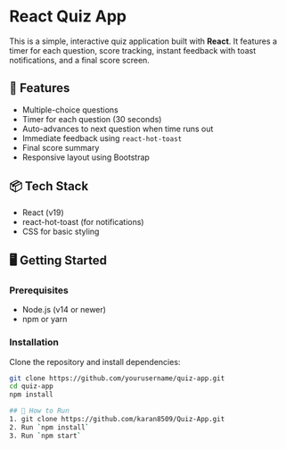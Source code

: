 # React Quiz App

This is a simple, interactive quiz application built with **React**. It features a timer for each question, score tracking, instant feedback with toast notifications, and a final score screen.

## 🚀 Features

- Multiple-choice questions
- Timer for each question (30 seconds)
- Auto-advances to next question when time runs out
- Immediate feedback using `react-hot-toast`
- Final score summary
- Responsive layout using Bootstrap

## 📦 Tech Stack

- React (v19)
- react-hot-toast (for notifications)
- CSS for basic styling

## 🖥️ Getting Started

### Prerequisites

- Node.js (v14 or newer)
- npm or yarn

### Installation

Clone the repository and install dependencies:

```bash
git clone https://github.com/yourusername/quiz-app.git
cd quiz-app
npm install

## 🚀 How to Run
1. git clone https://github.com/karan8509/Quiz-App.git
2. Run `npm install`
3. Run `npm start`
